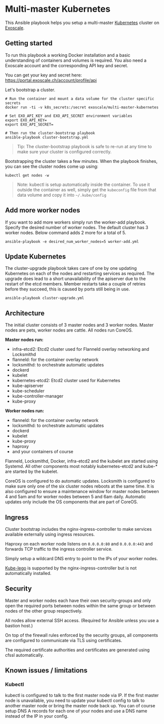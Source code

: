# Multi-master Kubernetes

This Ansible playbook helps you setup a multi-master
[Kubernetes](http://kubernetes.io/) cluster on
[Exoscale](https://www.exoscale.ch/).

## Getting started

To run this playbook a working Docker installation and a basic understanding
of containers and volumes is required. You also need a Exoscale account and
the corresponding API key and secret.

You can get your key and secret here:
https://portal.exoscale.ch/account/profile/api

Let's bootstrap a cluster.

```
# Run the container and mount a data volume for the cluster specific secrets
docker run -ti -v k8s_secrets:/secret exoscale/multi-master-kubernetes

# Set EXO_API_KEY and EXO_API_SECRET environment variables
export EXO_API_KEY=
export EXO_API_SECRET=

# Then run the cluster-bootstrap playbook
ansible-playbook cluster-bootstrap.yml
```

> Tip: The cluster-bootstrap playbook is safe to re-run at any time
> to make sure your cluster is configured correctly.

Bootstrapping the cluster takes a few minutes. When the playbook finishes,
you can see the cluster nodes come up using:

```
kubectl get nodes -w
```

> Note: kubectl is setup automatically inside the container. To use it outside
> the container as well, simply get the `kubeconfig` file from that data volume
> and copy it into `~/.kube/config`

## Add more worker nodes

If you want to add more workers simply run the worker-add playbook.
Specify the desired number of worker nodes. The default cluster has 3 worker
nodes. Below command adds 2 more for a total of 5.

```
ansible-playbook -e desired_num_worker_nodes=5 worker-add.yml
```

## Update Kubernetes

The cluster-upgrade playbook takes care of one by one updating Kubernetes on
each of the nodes and restarting services as required. The upgrade does lead to
a short unavailability of the apiserver due to the restart of the etcd members.
Member restarts take a couple of retries before they succeed, this is caused by
ports still being in use.

```
ansible-playbook cluster-upgrade.yml
```

## Architecture

The initial cluster consists of 3 master nodes and 3 worker nodes. Master nodes
are pets, worker nodes are cattle. All nodes run CoreOS.

__Master nodes run:__

 * infra-etcd2: Etcd2 cluster used for Flanneld overlay networking and
   Locksmithd
 * flanneld: for the container overlay network
 * locksmithd: to orchestrate automatic updates
 * dockerd
 * kubelet
 * kubernetes-etcd2: Etcd2 cluster used for Kubernetes
 * kube-apiserver
 * kube-scheduler
 * kube-controller-manager
 * kube-proxy

__Worker nodes run:__

 * flanneld: for the container overlay network
 * locksmithd: to orchestrate automatic updates
 * dockerd
 * kubelet
 * kube-proxy
 * haproxy
 * and your containers of course

Flanneld, Locksmithd, Docker, infra-etcd2 and the kubelet are started using
Systemd. All other components most notably kubernetes-etcd2 and kube-* are
started by the kubelet.

CoreOS is configured to do automatic updates. Locksmith is configured to make
sure only one of the six cluster nodes reboots at the same time. It is also
configured to ensure a maintenance window for master nodes between 4 and 5am
and for worker nodes between 5 and 6am daily. Automatic updates only include
the OS components that are part of CoreOS.

## Ingress

Cluster bootstrap includes the nginx-ingress-controller to make services
available externally using ingress resources.

Haproxy on each worker node listens on `0.0.0.0:80` and `0.0.0.0:443` and
forwards TCP traffic to the ingress controller service.

Simply setup a wildcard DNS entry to point to the IPs of your worker nodes.

[Kube-lego](https://github.com/jetstack/kube-lego) is supported by the
nginx-ingress-controller but is not automatically installed.

## Security

Master and worker nodes each have their own security-groups and only open
the required ports between nodes within the same group or between nodes of the
other group respectively.

All nodes allow external SSH access. (Required for Ansible unless you use a
bastion host.)

On top of the firewall rules enforced by the security groups, all components are
configured to communicate via TLS using certificates.

The required certificate authorities and certificates are generated using cfssl
automatically.

## Known issues / limitations

### Kubectl

kubectl is configured to talk to the first master node via IP. If the first
master node is unavailable, you need to update your kubectl config to talk
to another master node or bring the master node back up.
You can of course setup DNS A records for each one of your nodes and use
a DNS name instead of the IP in your config.
